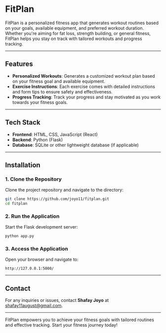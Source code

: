 # FitPlan

FitPlan is a personalized fitness app that generates workout routines based on your goals, available equipment, and preferred workout duration. Whether you're aiming for fat loss, strength building, or general fitness, FitPlan helps you stay on track with tailored workouts and progress tracking.

---

## Features

- **Personalized Workouts**: Generates a customized workout plan based on your fitness goal and available equipment.
- **Exercise Instructions**: Each exercise comes with detailed instructions and form tips to ensure safety and effectiveness.
- **Progress Tracking**: Track your progress and stay motivated as you work towards your fitness goals.

---

## Tech Stack

- **Frontend**: HTML, CSS, JavaScript (React)
- **Backend**: Python (Flask)
- **Database**: SQLite or other lightweight database (if applicable)

---

## Installation

### 1. Clone the Repository

Clone the project repository and navigate to the directory:

```bash
git clone https://github.com/joyo11/fitplan.git
cd fitplan
```



### 2. Run the Application

Start the Flask development server:

```bash
python app.py
```

### 3. Access the Application

Open your browser and navigate to:

```
http://127.0.0.1:5000/
```

---

## Contact

For any inquiries or issues, contact **Shafay Joyo** at [shafay11august@gmail.com](mailto:shafay11august@gmail.com).

---

FitPlan empowers you to achieve your fitness goals with tailored routines and effective tracking. Start your fitness journey today!
